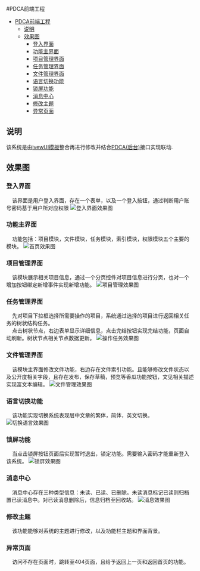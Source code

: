 #PDCA前端工程
<!-- TOC -->

- [PDCA前端工程](#pdca前端工程)
    - [说明](#说明)
    - [效果图](#效果图)
        - [登入界面](#登入界面)
        - [功能主界面](#功能主界面)
        - [项目管理界面](#项目管理界面)
        - [任务管理界面](#任务管理界面)
        - [文件管理界面](#文件管理界面)
        - [语言切换功能](#语言切换功能)
        - [锁屏功能](#锁屏功能)
        - [消息中心](#消息中心)
        - [修改主题](#修改主题)
        - [异常页面](#异常页面)

<!-- /TOC -->
## 说明
该系统是由[ivewUI模板](https://github.com/iview/iview-admin "ivewUI模板")整合再进行修改并结合[PDCA(后台)](https://github.com/halu886/ivew-halu "PDCA(后台)")接口实现联动.

## 效果图  
### 登入界面
&nbsp;&nbsp;&nbsp;&nbsp;该界面是用户登入界面，存在一个表单，以及一个登入按钮，通过判断用户账号密码基于用户所对应权限
![登入界面效果图](/src/images/登入界面效果图.png "登入界面效果图")
### 功能主界面
&nbsp;&nbsp;&nbsp;&nbsp;功能包括：项目模块，文件模块，任务模块，索引模块，权限模块五个主要的模块。
![首页效果图](/src/images/首页效果图.png "首页效果图")
### 项目管理界面
&nbsp;&nbsp;&nbsp;&nbsp;该模块展示相关项目信息，通过一个分页控件对项目信息进行分页，也对一个增加按钮绑定新增事件实现新增功能。
![项目管理效果图](/src/images/项目管理效果图.png "项目管理效果图")  

### 任务管理界面  
&nbsp;&nbsp;&nbsp;&nbsp;先对项目下拉框选择所需要操作的项目，系统通过选择的项目进行返回相关任务的树状结构任务。  
&nbsp;&nbsp;&nbsp;&nbsp;点击树状节点，右边表单显示详细信息，点击完结按钮实现完结功能，页面自动刷新。树状节点相关节点数据更新。
![操作任务效果图](/src/images/操作任务效果图.png "操作任务效果图")
### 文件管理界面
&nbsp;&nbsp;&nbsp;&nbsp;该模块主界面修改文件功能，右边存在文件索引功能。且能够修改文件状态以及公开度相关字段，且存在发布，保存草稿，预览等香瓜功能按钮，文见相关描述实现富文本编辑。
![文件管理效果图](/src/images/文件管理效果图.png "文件管理效果图")

### 语言切换功能
&nbsp;&nbsp;&nbsp;&nbsp;该功能实现切换系统表现层中文章的繁体，简体，英文切换。
![切换语言效果图](/src/images/切换语言效果图.png "切换语言效果图")
### 锁屏功能
&nbsp;&nbsp;&nbsp;&nbsp;当点击锁屏按钮页面后实现暂时退出，锁定功能。需要输入密码才能重新登入该系统。
![锁屏效果图](/src/images/锁屏效果图.png "锁屏效果图")
### 消息中心
&nbsp;&nbsp;&nbsp;&nbsp;消息中心存在三种类型信息：未读、已读、已删除。未读消息标记已读则归档置已读消息中。对已读消息删除后，信息归档至回收站。
![消息效果图](/src/images/消息效果图.png "消息效果图")
### 修改主题
&nbsp;&nbsp;&nbsp;&nbsp;该功能能够对系统的主题进行修改，以及功能栏主题和界面背景。
### 异常页面
&nbsp;&nbsp;&nbsp;&nbsp;访问不存在页面时，跳转至404页面，且给予返回上一页和返回首页的功能。
